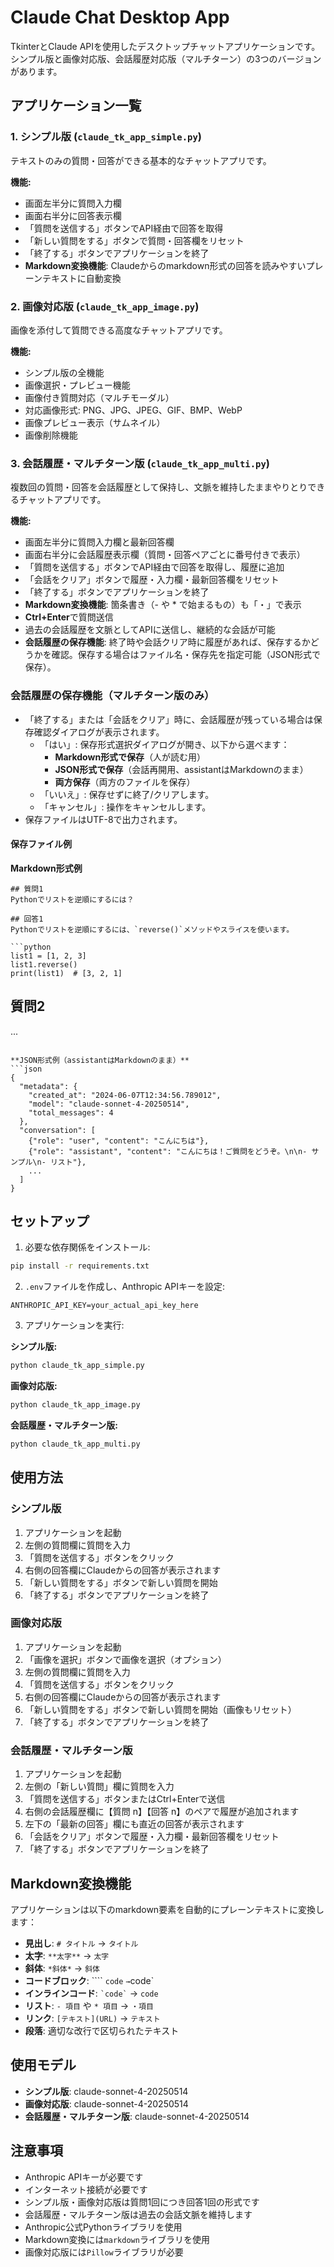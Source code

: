 # Claude Chat Desktop App

TkinterとClaude APIを使用したデスクトップチャットアプリケーションです。シンプル版と画像対応版、会話履歴対応版（マルチターン）の3つのバージョンがあります。

## アプリケーション一覧

### 1. シンプル版 (`claude_tk_app_simple.py`)
テキストのみの質問・回答ができる基本的なチャットアプリです。

**機能:**
- 画面左半分に質問入力欄
- 画面右半分に回答表示欄
- 「質問を送信する」ボタンでAPI経由で回答を取得
- 「新しい質問をする」ボタンで質問・回答欄をリセット
- 「終了する」ボタンでアプリケーションを終了
- **Markdown変換機能**: Claudeからのmarkdown形式の回答を読みやすいプレーンテキストに自動変換

### 2. 画像対応版 (`claude_tk_app_image.py`)
画像を添付して質問できる高度なチャットアプリです。

**機能:**
- シンプル版の全機能
- 画像選択・プレビュー機能
- 画像付き質問対応（マルチモーダル）
- 対応画像形式: PNG、JPG、JPEG、GIF、BMP、WebP
- 画像プレビュー表示（サムネイル）
- 画像削除機能

### 3. 会話履歴・マルチターン版 (`claude_tk_app_multi.py`)
複数回の質問・回答を会話履歴として保持し、文脈を維持したままやりとりできるチャットアプリです。

**機能:**
- 画面左半分に質問入力欄と最新回答欄
- 画面右半分に会話履歴表示欄（質問・回答ペアごとに番号付きで表示）
- 「質問を送信する」ボタンでAPI経由で回答を取得し、履歴に追加
- 「会話をクリア」ボタンで履歴・入力欄・最新回答欄をリセット
- 「終了する」ボタンでアプリケーションを終了
- **Markdown変換機能**: 箇条書き（- や * で始まるもの）も「・」で表示
- **Ctrl+Enter**で質問送信
- 過去の会話履歴を文脈としてAPIに送信し、継続的な会話が可能
- **会話履歴の保存機能**: 終了時や会話クリア時に履歴があれば、保存するかどうかを確認。保存する場合はファイル名・保存先を指定可能（JSON形式で保存）。

### 会話履歴の保存機能（マルチターン版のみ）

- 「終了する」または「会話をクリア」時に、会話履歴が残っている場合は保存確認ダイアログが表示されます。
    - 「はい」: 保存形式選択ダイアログが開き、以下から選べます：
        - **Markdown形式で保存**（人が読む用）
        - **JSON形式で保存**（会話再開用、assistantはMarkdownのまま）
        - **両方保存**（両方のファイルを保存）
    - 「いいえ」: 保存せずに終了/クリアします。
    - 「キャンセル」: 操作をキャンセルします。
- 保存ファイルはUTF-8で出力されます。

#### 保存ファイル例

**Markdown形式例**
```
## 質問1
Pythonでリストを逆順にするには？

## 回答1
Pythonでリストを逆順にするには、`reverse()`メソッドやスライスを使います。

```python
list1 = [1, 2, 3]
list1.reverse()
print(list1)  # [3, 2, 1]
```

## 質問2
...
```

**JSON形式例（assistantはMarkdownのまま）**
```json
{
  "metadata": {
    "created_at": "2024-06-07T12:34:56.789012",
    "model": "claude-sonnet-4-20250514",
    "total_messages": 4
  },
  "conversation": [
    {"role": "user", "content": "こんにちは"},
    {"role": "assistant", "content": "こんにちは！ご質問をどうぞ。\n\n- サンプル\n- リスト"},
    ...
  ]
}
```

## セットアップ

1. 必要な依存関係をインストール:
```bash
pip install -r requirements.txt
```

2. `.env`ファイルを作成し、Anthropic APIキーを設定:
```
ANTHROPIC_API_KEY=your_actual_api_key_here
```

3. アプリケーションを実行:

**シンプル版:**
```bash
python claude_tk_app_simple.py
```

**画像対応版:**
```bash
python claude_tk_app_image.py
```

**会話履歴・マルチターン版:**
```bash
python claude_tk_app_multi.py
```

## 使用方法

### シンプル版
1. アプリケーションを起動
2. 左側の質問欄に質問を入力
3. 「質問を送信する」ボタンをクリック
4. 右側の回答欄にClaudeからの回答が表示されます
5. 「新しい質問をする」ボタンで新しい質問を開始
6. 「終了する」ボタンでアプリケーションを終了

### 画像対応版
1. アプリケーションを起動
2. 「画像を選択」ボタンで画像を選択（オプション）
3. 左側の質問欄に質問を入力
4. 「質問を送信する」ボタンをクリック
5. 右側の回答欄にClaudeからの回答が表示されます
6. 「新しい質問をする」ボタンで新しい質問を開始（画像もリセット）
7. 「終了する」ボタンでアプリケーションを終了

### 会話履歴・マルチターン版
1. アプリケーションを起動
2. 左側の「新しい質問」欄に質問を入力
3. 「質問を送信する」ボタンまたはCtrl+Enterで送信
4. 右側の会話履歴欄に【質問 n】【回答 n】のペアで履歴が追加されます
5. 左下の「最新の回答」欄にも直近の回答が表示されます
6. 「会話をクリア」ボタンで履歴・入力欄・最新回答欄をリセット
7. 「終了する」ボタンでアプリケーションを終了

## Markdown変換機能

アプリケーションは以下のmarkdown要素を自動的にプレーンテキストに変換します：

- **見出し**: `# タイトル` → `タイトル`
- **太字**: `**太字**` → `太字`
- **斜体**: `*斜体*` → `斜体`
- **コードブロック**: ```` ```code``` ` → `code`
- **インラインコード**: `` `code` `` → `code`
- **リスト**: `- 項目` や `* 項目` → `・項目`
- **リンク**: `[テキスト](URL)` → `テキスト`
- **段落**: 適切な改行で区切られたテキスト

## 使用モデル

- **シンプル版**: claude-sonnet-4-20250514
- **画像対応版**: claude-sonnet-4-20250514
- **会話履歴・マルチターン版**: claude-sonnet-4-20250514

## 注意事項

- Anthropic APIキーが必要です
- インターネット接続が必要です
- シンプル版・画像対応版は質問1回につき回答1回の形式です
- 会話履歴・マルチターン版は過去の会話文脈を維持します
- Anthropic公式Pythonライブラリを使用
- Markdown変換には`markdown`ライブラリを使用
- 画像対応版には`Pillow`ライブラリが必要 